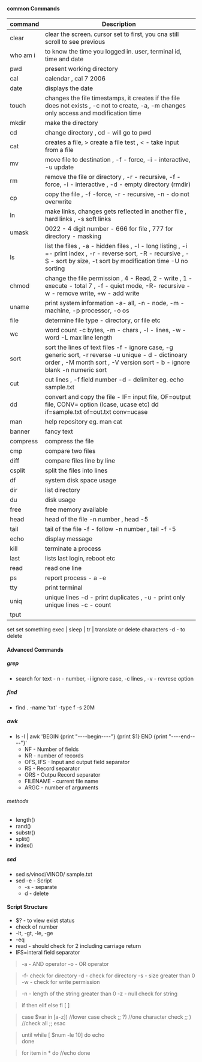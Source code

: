 #### common Commands
command | Description
---|---|
clear | clear the screen. cursor set to first, you cna still scroll to see previous
who am i | to know the time you logged in. user, terminal id, time and date
pwd | present working directory
cal | calendar , cal 7 2006
date | displays the date
touch | changes the file timestamps, it creates if the file does not exists , -c not to create, -a, -m changes only access and modification time
mkdir | make the directory
cd | change directory , cd - will go to pwd
cat | creates a file, > create a file test , < - take input from a file
mv | move file to destination , -f - force, -i - interactive,  -u update
rm | remove the file or directory , -r - recursive, -f - force, -i - interactive , -d - empty directory (rmdir)
cp | copy the file , -f -force, -r - recursive, -n - do not overwrite
ln | make links, changes gets reflected in another file , hard links , -s soft links
umask | 0022 - 4 digit number - 666 for file , 777 for directory - masking
ls | list the files , -a - hidden files , -l - long listing , -i =- print index ,  -r - reverse sort, -R - recursive , -S - sort by size, -t sort by modification time -U no sorting
chmod | change the file permission , 4 - Read, 2 - write , 1 - execute - total 7 , -f - quiet mode, -R- recursive -w - remove write, +w - add write
uname | print system information -a- all, -n - node, -m - machine, -p processor, -o os
file | determine file type - directory, or file etc
wc | word count -c bytes, -m - chars , -l - lines, -w - word -L max line length
sort | sort the lines of text files -f - ignore case, -g generic sort, -r reverse -u unique - d - dictinoary order , -M  month sort , -V version sort - b - ignore blank -n numeric sort
cut | cut lines , -f field number -d - delimiter eg. echo sample.txt | cut -f1 -d'.'
dd | convert and copy the file -  IF= input file, OF=output file, CONV= option (lcase, ucase etc) dd if=sample.txt of=out.txt conv=ucase
man | help repository eg. man cat
banner | fancy text
compress | compress the file
cmp | compare two files
diff | compare files line by line
csplit | split the files into lines
df | system disk space usage
dir | list directory
du | disk usage
free | free memory available
head | head of the file -n number , head -5
tail | tail of the file -f - follow -n number , tail -f -5
echo | display message
kill | terminate a process
last | lists last login, reboot etc
read | read one line
ps | report process - a -e
tty | print terminal
uniq | unique lines -d - print duplicates , -u - print only unique lines -c - count
tput |
set  set something
exec |
sleep |
tr | translate or delete characters -d - to delete

#### Advanced Commands
##### grep
* search for text  - n - number, -i ignore case, -c lines , -v - revrese option

##### find
* find . -name 'txt' -type f -s 20M

##### awk
* ls -l | awk 'BEGIN {print "----begin----"} {print $1} END {print "----end----"}'
  * NF - Number of fields
  * NR - number of records
  * OFS, IFS - Input and output field separator
  * RS - Record separator
  * ORS - Outpu Record separator
  * FILENAME - current file name
  * ARGC - number of arguments
###### methods
* length()
* rand()
* substr()
* split()
* index()

##### sed
* sed s/vinod/VINOD/ sample.txt
* sed -e - Script
  * -s - separate
  * d - delete

#### Script Structure
* $? - to view exist status
* check of number
* -lt, -gt, -le, -ge
* -eq
* read - should check for 2 including carriage return
* IFS=interal field separator

>-a - AND operator
-o - OR operator

>-f- check for directory
-d - check for directory
-s - size greater than 0
-w - check for write permission

>-n - length of the string greater than 0
-z - null check for string

>if then elif else fi
[ ]

>case $var in
[a-z])
  //lower case check
  ;;
?)
  //one character check
  ;;
)
  //check all
  ;;
esac

>until
while [ $num -le 10]
do
 echo    
done

>for item in *
do
//echo
done
